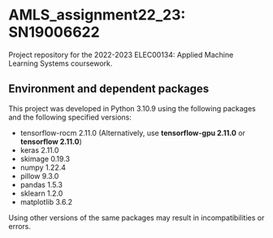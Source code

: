 # AMLS_assignment22_23: SN19006622

Project repository for the 2022-2023 ELEC00134: Applied Machine Learning Systems coursework.

## Environment and dependent packages

This project was developed in Python 3.10.9 using the following packages and the following specified versions:
- tensorflow-rocm 2.11.0 (Alternatively, use **tensorflow-gpu 2.11.0** or **tensorflow 2.11.0**)
- keras 2.11.0
- skimage 0.19.3
- numpy 1.22.4
- pillow 9.3.0
- pandas 1.5.3
- sklearn 1.2.0
- matplotlib 3.6.2

Using other versions of the same packages may result in incompatibilities or errors.
